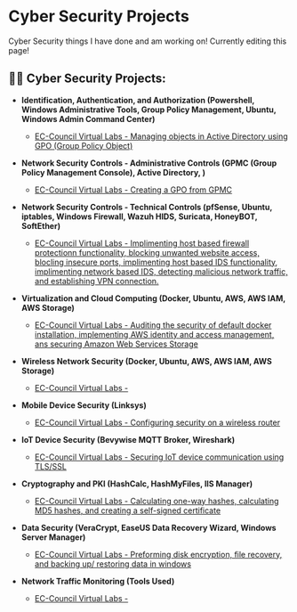 # Cyber Security Projects
Cyber Security things I have done and am working on! Currently editing this page!

<h2>👨‍💻 Cyber Security Projects:</h2>

- <b>Identification, Authentication, and Authorization (Powershell, Windows Administrative Tools, Group Policy Management, Ubuntu, Windows Admin Command Center)</b>

  - [EC-Council Virtual Labs - Managing objects in Active Directory using GPO (Group Policy Object)](https://github.com/AdamWhiston/Links-currently-being-updated-/tree/main)

- <b>Network Security Controls - Administrative Controls (GPMC (Group Policy Management Console), Active Directory, )</b>

  - [EC-Council Virtual Labs - Creating a GPO from GPMC](https://github.com/AdamWhiston/Links-currently-being-updated-/tree/main)

- <b>Network Security Controls - Technical Controls (pfSense, Ubuntu, iptables, Windows Firewall, Wazuh HIDS, Suricata, HoneyBOT, SoftEther)</b>

  - [EC-Council Virtual Labs - Implimenting host based firewall protectionn functionality, blocking unwanted website access, blocling insecure ports, implimenting host based IDS functionality, implimenting network based IDS, detecting malicious network traffic, and establishing VPN connection. ](https://github.com/AdamWhiston/Links-currently-being-updated-/tree/main)

- <b>Virtualization and Cloud Computing (Docker, Ubuntu, AWS, AWS IAM, AWS Storage)</b>

  - [EC-Council Virtual Labs - Auditing the security of default docker installation, implementing AWS identity and access management, ans securing Amazon Web Services Storage](https://github.com/AdamWhiston/Links-currently-being-updated-/tree/main)


- <b>Wireless Network Security (Docker, Ubuntu, AWS, AWS IAM, AWS Storage)</b>
  - [EC-Council Virtual Labs - ](https://github.com/AdamWhiston/Links-currently-being-updated-/tree/main)
 
- <b>Mobile Device Security (Linksys)</b>

  - [EC-Council Virtual Labs - Configuring security on a wireless router](https://github.com/AdamWhiston/Links-currently-being-updated-/tree/main)

- <b>IoT Device Security (Bevywise MQTT Broker, Wireshark)</b>

  - [EC-Council Virtual Labs - Securing IoT device communication using TLS/SSL](https://github.com/AdamWhiston/Links-currently-being-updated-/tree/main)
​
- <b>Cryptography and PKI (HashCalc, HashMyFiles, IIS Manager)</b>

  - [EC-Council Virtual Labs - Calculating one-way hashes, calculating MD5 hashes, and creating a self-signed certificate](https://github.com/AdamWhiston/Links-currently-being-updated-/tree/main)

- <b>Data Security (VeraCrypt, EaseUS Data Recovery Wizard, Windows Server Manager)</b>

  - [EC-Council Virtual Labs - Preforming disk encryption, file recovery, and backing up/ restoring data in windows ](https://github.com/AdamWhiston/Links-currently-being-updated-/tree/main)

- <b>Network Traffic Monitoring (Tools Used)</b>

  - [EC-Council Virtual Labs - ](https://github.com/AdamWhiston/Links-currently-being-updated-/tree/main)
